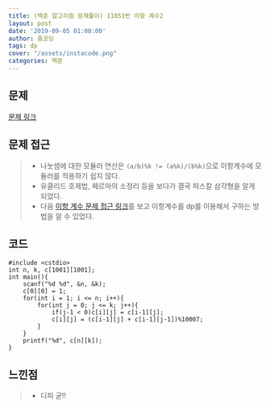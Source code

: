 ```yaml
---
title: (백준 알고리즘 문제풀이) 11051번 이항 계수2
layout: post
date: '2019-09-05 01:00:00'
author: 줌코딩
tags: dp
cover: "/assets/instacode.png"
categories: 백준
---
```


## 문제

[문제 링크](https://www.acmicpc.net/problem/11051)

## 문제 접근

>* 나눗셈에 대한 모듈러 연산은 `(a/b)%k != (a%k)/(b%k)`으로 이항계수에 모듈러를 적용하기 쉽지 않다.
>* 유클리드 호제법, 페르마의 소정리 등을 보다가 결국 파스칼 삼각형을 알게 되었다.
>* 다음 [이항 계수 문제 접근 링크](https://www.crocus.co.kr/494)를 보고 이항계수를 dp를 이용해서 구하는 방법을 알 수 있었다.

## 코드

    #include <cstdio>
    int n, k, c[1001][1001];
    int main(){
        scanf("%d %d", &n, &k);
        c[0][0] = 1;
        for(int i = 1; i <= n; i++){
            for(int j = 0; j <= k; j++){
                if(j-1 < 0)c[i][j] = c[i-1][j];
                c[i][j] = (c[i-1][j] + c[i-1][j-1])%10007;
            }
        }
        printf("%d", c[n][k]);
    }

## 느낀점

>* 디피 굳!!
